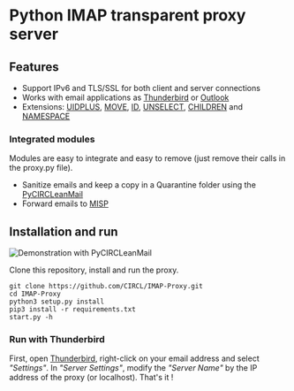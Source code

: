 # Python IMAP transparent proxy server

## Features

* Support IPv6 and TLS/SSL for both client and server connections
* Works with email applications as [Thunderbird](https://www.mozilla.org/en-US/thunderbird/) or [Outlook](https://outlook.live.com/owa/)
* Extensions: [UIDPLUS](https://rfc-editor.org/rfc/rfc4315.txt), [MOVE](https://rfc-editor.org/rfc/rfc6851.txt), [ID](https://rfc-editor.org/rfc/rfc2971.txt), [UNSELECT](https://rfc-editor.org/rfc/rfc3691.txt), [CHILDREN](https://rfc-editor.org/rfc/rfc3348.txt) and [NAMESPACE](https://rfc-editor.org/rfc/rfc2342.txt)

### Integrated modules

Modules are easy to integrate and easy to remove (just remove their calls in the proxy.py file).

* Sanitize emails and keep a copy in a Quarantine folder using the [PyCIRCLeanMail](https://github.com/CIRCL/PyCIRCLeanMail)
* Forward emails to [MISP](https://github.com/misp)

## Installation and run

![Demonstration with PyCIRCLeanMail](demo.gif)

Clone this repository, install and run the proxy.

```
git clone https://github.com/CIRCL/IMAP-Proxy.git
cd IMAP-Proxy
python3 setup.py install
pip3 install -r requirements.txt
start.py -h
```

### Run with Thunderbird

First, open [Thunderbird](https://www.mozilla.org/en-US/thunderbird/), right-click on your email address and select *"Settings"*. In *"Server Settings"*, modify the *"Server Name"* by the IP address of the proxy (or localhost). That's it !
